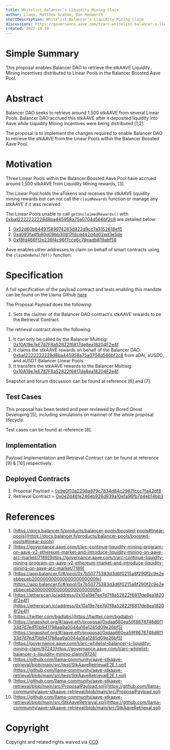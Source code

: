 ```yaml
---
title: Whitelist Balancer’s Liquidity Mining Claim
author: Llama, Matthew Graham, Dan Hepworth
shortDescription: Whitelist Balancer’s Liquidity Mining Claim
discussions: https://governance.aave.com/t/arc-whitelist-balancer-s-liquidity-mining-claim/9724
created: 2022-10-10
---
```


# Simple Summary

This proposal enables Balancer DAO to retrieve the stkAAVE Liquidity Mining incentives distributed to Linear Pools in the Balancer Boosted Aave Pool.

# Abstract

Balancer DAO seeks to retrieve around 1,500 stkAAVE from several Linear Pools. Balancer DAO accrued this stkAAVE after it deposited liquidity into Aave while Liquidity Mining incentives were being distributed [1,2]. 

The proposal is to implement the changes required to enable Balancer DAO to retrieve the stkAAVE from the Linear Pools within the Balancer Boosted Aave Pool.

# Motivation

Three Linear Pools within the Balancer Boosted Aave Pool have accrued around 1,500 stkAAVE from Liquidity Mining rewards, [3]. 

The Linear Pool holds the aTokens and receives the stkAAVE liquidity mining rewards but can not call the `claimRewards` function or manage any stkAAVE if it was received.

The Linear Pools unable to call `getUnclaimedRewards()` with [0xba12222222228d8ba445958a75a0704d566bf2c8](https://etherscan.io/address/0xba12222222228d8ba445958a75a0704d566bf2c8) are detailed below:

1. [0x02d60b84491589974263d922d9cc7a3152618ef6](https://etherscan.io/address/0x02d60b84491589974263d922d9cc7a3152618ef6)
2. [0xd093fa4fb80d09bb30817fdcd442d4d02ed3e5de](https://etherscan.io/address/0xd093fa4fb80d09bb30817fdcd442d4d02ed3e5de)
3. [0xf8fd466f12e236f4c96f7cce6c79eadb819abf58](https://etherscan.io/address/0xf8fd466f12e236f4c96f7cce6c79eadb819abf58)

Aave enables other addresses to claim on behalf of smart contracts using the `claimOnBehalfOf()` function. 

# Specification

A full specification of the payload contract and tests enabling this mandate can be found on the Llama Github [here](https://github.com/llama-community/aave-stkaave-retrieval)

The Proposal Payload does the following:
1. Sets the claimer of the Balancer DAO contract's stkAAVE rewards to be the Retrieval Contract.

The retrieval contract does the following:
1. It can only be called by the Balancer Multisig: [0x10A19e7eE7d7F8a52822f6817de8ea18204F2e4f](https://etherscan.io/address/0x10A19e7eE7d7F8a52822f6817de8ea18204F2e4f).
2. It claims the stkAAVE rewards on behalf of the Balancer DAO: [0xba12222222228d8ba445958a75a0704d566bf2c8](https://etherscan.io/address/0xba12222222228d8ba445958a75a0704d566bf2c8) from aDAI, aUSDC, and aUSDT Balancer Linear Pools.
3. It transfers the stkAAVE rewards to the Balancer Multisig: [0x10A19e7eE7d7F8a52822f6817de8ea18204F2e4f](https://etherscan.io/address/0x10A19e7eE7d7F8a52822f6817de8ea18204F2e4f).

Snapshot and forum discussion can be found at reference [6] and [7].

## Test Cases

This proposal has been tested and peer reviewed by Bored Ghost Developing [5], including simulations on mainnet of the whole proposal lifecycle.

Test cases can be found at reference [8].

## Implementation
 
Payload Implementation and Retrieval Contract can be found at reference [9] & [10] respectively.

## Deployed Contracts
1. Proposal Payload = [0x9e0f13a2298a879c7834d84c2967fccc7fa42df8](https://etherscan.io/address/0x9e0f13a2298a879c7834d84c2967fccc7fa42df8)
2. Retrieval Contract = [0x0e2d46fe246eb926d939a10efa96fb7d4eb14bb3](https://etherscan.io/address/0x0e2d46fe246eb926d939a10efa96fb7d4eb14bb3)

# References

1. [https://docs.balancer.fi/products/balancer-pools/boosted-pools#linear-pools](https://docs.balancer.fi/products/balancer-pools/boosted-pools#linear-pools)
2. [https://governance.aave.com/t/arc-continue-liquidity-mining-program-on-aave-v2-ethereum-market-and-introduce-liquidity-mining-on-aave-arc-market/7189](https://governance.aave.com/t/arc-continue-liquidity-mining-program-on-aave-v2-ethereum-market-and-introduce-liquidity-mining-on-aave-arc-market/7189)
3. [https://app.balancer.fi/#/pool/0x7b50775383d3d6f0215a8f290f2c9e2eebbeceb20000000000000000000000fe](https://app.balancer.fi/#/pool/0x7b50775383d3d6f0215a8f290f2c9e2eebbeceb20000000000000000000000fe)
4. [https://etherscan.io/address/0x10a19e7ee7d7f8a52822f6817de8ea18204f2e4f](https://etherscan.io/address/0x10a19e7ee7d7f8a52822f6817de8ea18204f2e4f)
5. [https://twitter.com/bgdlabs](https://twitter.com/bgdlabs)
6. [https://snapshot.org/#/aave.eth/proposal/0xdaa660ea59f8678748d6f133d7d7ed70b941798aa9a0044a16a1285d09e26bf5](https://snapshot.org/#/aave.eth/proposal/0xdaa660ea59f8678748d6f133d7d7ed70b941798aa9a0044a16a1285d09e26bf5)
7. [https://governance.aave.com/t/arc-whitelist-balancer-s-liquidity-mining-claim/9724](https://governance.aave.com/t/arc-whitelist-balancer-s-liquidity-mining-claim/9724)
8. [https://github.com/llama-community/aave-stkaave-retrieval/blob/main/src/test/StkAaveRetrievalE2E.t.sol](https://github.com/llama-community/aave-stkaave-retrieval/blob/main/src/test/StkAaveRetrievalE2E.t.sol)
9. [https://github.com/llama-community/aave-stkaave-retrieval/blob/main/src/ProposalPayload.sol](https://github.com/llama-community/aave-stkaave-retrieval/blob/main/src/ProposalPayload.sol)
10. [https://github.com/llama-community/aave-stkaave-retrieval/blob/main/src/StkAaveRetrieval.sol](https://github.com/llama-community/aave-stkaave-retrieval/blob/main/src/StkAaveRetrieval.sol)

# Copyright

Copyright and related rights waived via [CC0](https://creativecommons.org/publicdomain/zero/1.0/).